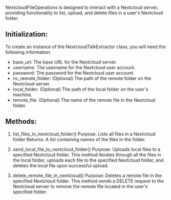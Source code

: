 NextcloudFileOperations is designed to interact with a Nextcloud server, providing functionality to list, upload, and delete files in a user's Nextcloud folder.

## Initialization:

To create an instance of the NextcloudTalkExtractor class, you will need the following information:
   - base_url: The base URL for the Nextcloud server.
   - username: The username for the Nextcloud user account.
   - password: The password for the Nextcloud user account.
   - nc_remote_folder: (Optional) The path of the remote folder on the Nextcloud server.
   - local_folder: (Optional) The path of the local folder on the user's machine.
   - remote_file: (Optional) The name of the remote file in the Nextcloud folder.

    
## Methods:

1. list_files_in_nextcloud_folder()
    Purpose: Lists all files in a Nextcloud folder
    Returns: A list containing names of the files in the folder.

2. send_local_file_to_nextcloud_folder()
    Purpose: Uploads local files to a specified Nextcloud folder. 
    This method iterates through all the files in the local folder, uploads each file to the specified Nextcloud folder, 
    and deletes the local file upon successful upload.

3. delete_remote_file_in_nextcloud()
    Purpose: Deletes a remote file in the specified Nextcloud folder. 
    This method sends a DELETE request to the Nextcloud server to remove the remote file located in the user's specified folder.